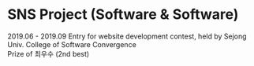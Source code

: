 # SNS Project (Software & Software)  
2019.06 - 2019.09 Entry for website development contest, held by Sejong Univ. College of Software Convergence  
Prize of 최우수 (2nd best) 
